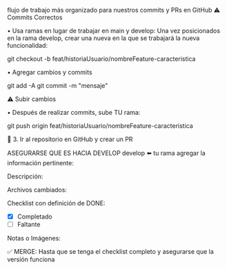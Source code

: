 flujo de trabajo más organizado para nuestros commits y PRs en GitHub
⚠️  Commits Correctos

• Usa ramas en lugar de trabajar en main y develop:
Una vez posicionados en la rama develop, crear una nueva en la que se trabajará la nueva funcionalidad:

git checkout -b feat/historiaUsuario/nombreFeature-caracteristica

• Agregar cambios y commits 

git add -A
git commit -m "mensaje"


⚠️  Subir cambios

• Después de realizar commits, sube TU rama:

git push origin feat/historiaUsuario/nombreFeature-caracteristica


🛑 3. Ir al repositorio en GitHub y crear un PR

ASEGURARSE QUE ES HACIA DEVELOP
develop  ⬅️  tu rama
agregar la información pertinente: 

Descripción:

Archivos cambiados: 

Checklist con definición de DONE:
- [x] Completado
- [ ] Faltante

Notas o Imágenes:


✅  MERGE: Hasta que se tenga el checklist completo y asegurarse que la versión funciona